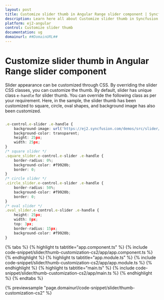 ```yaml
---
layout: post
title: Customize slider thumb in Angular Range slider component | Syncfusion
description: Learn here all about Customize slider thumb in Syncfusion Angular Range slider component of Syncfusion Essential JS 2 and more.
platform: ej2-angular
control: Customize slider thumb 
documentation: ug
domainurl: ##DomainURL##
---
```


# Customize slider thumb in Angular Range slider component

Slider appearance can be customized through CSS. By overriding the slider CSS classes, you can customize
the thumb. By default, slider has unique class `e-handle` for slider thumb. You can override the following
class as per your requirement. Here, in the sample, the slider thumb has been customized to square, circle,
oval shapes, and background image has also been customized.

```typescript

.e-control.e-slider .e-handle {
    background-image: url('https://ej2.syncfusion.com/demos/src/slider/images/thumb.png');
    background-color: transparent;
    height: 25px;
    width: 25px;
}
/* square slider */
.square_slider.e-control.e-slider .e-handle {
    border-radius: 0%;
    background-color: #f9920b;
    border: 0;
}
/* circle slider */
.circle_slider.e-control.e-slider .e-handle {
    border-radius: 50%;
    background-color: #f9920b;
    border: 0;
}
/* oval slider */
.oval_slider.e-control.e-slider .e-handle {
    height: 25px;
    width: 8px;
    top: 3px;
    border-radius: 15px;
    background-color: #f9920b;
}

```

{% tabs %}
{% highlight ts tabtitle="app.component.ts" %}
{% include code-snippet/slider/thumb-customization-cs2/app/app.component.ts %}
{% endhighlight %}
{% highlight ts tabtitle="app.module.ts" %}
{% include code-snippet/slider/thumb-customization-cs2/app/app.module.ts %}
{% endhighlight %}
{% highlight ts tabtitle="main.ts" %}
{% include code-snippet/slider/thumb-customization-cs2/app/main.ts %}
{% endhighlight %}
{% endtabs %}
  
{% previewsample "page.domainurl/code-snippet/slider/thumb-customization-cs2" %}
